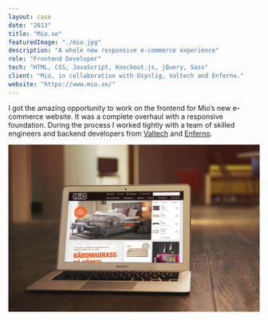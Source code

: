 ```yaml
---
layout: case
date: "2013"
title: "Mio.se"
featuredImage: "./mio.jpg"
description: "A whole new responsive e-commerce experience"
role: "Frontend Developer"
tech: "HTML, CSS, JavaScript, Knockout.js, jQuery, Sass"
client: "Mio, in collaboration with Osynlig, Valtech and Enferno."
website: "https://www.mio.se/"
---
```


I got the amazing opportunity to work on the frontend for Mio’s new e-commerce website. It was a complete overhaul with a responsive foundation. During the process I worked tightly with a team of skilled engineers and backend developers from [Valtech](http://www.valtech.com/) and [Enferno](http://www.enferno.se/).

![Mio](mio-inline-1.jpg)

